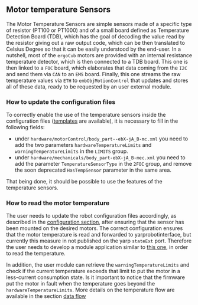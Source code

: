 ## Motor temperature Sensors

The Motor Temperature Sensors are simple sensors made of a specific type of resistor (PT100 or PT1000) and of a small board defined as Temperature Detection Board (TDB), which has the goal of decoding the value read by the resistor giving out a raw output code, which can be then translated to Celsius Degree so that it can be easily understood by the end-user.
In a nutshell, most of the `ergoCub` motors are provided with an internal resistance temperature detector, which is then connected to a TDB board. This one is then linked to a `FOC` board, which elaborates that data coming from the `I2C` and send them via `CAN` to an `EMS` board. Finally, this one streams the raw temperature values via `ETH` to `embObjMotionControl` that updates and stores all of these data, ready to be requested by an user external module.


### How to update the configuration files

To correctly enable the use of the temperature sensors inside the configuration files ([templates](https://github.com/robotology/robots-configuration/tree/devel/iCubTemplates/iCubTemplateV6_0) are available), it is necessary to fill in the following fields:

- under `hardware/motorControl/body_part--ebX-jA_B-mc.xml` you need to add the two parameters `hardwareTemperatureLimits` and `warningTemperatureLimits` in the `LIMITS` group.
- under `hardware/mechanicals/body_part-ebX-jA_B-mec.xml` you need to add the parameter `TemperatureSensorType` in the `2FOC` group, and remove the soon deprecated `HasTempSensor` parameter in the same area.

That being done, it should be possible to use the features of the temperature sensors.

### How to read the motor temperature
The user needs to update the robot configuration files accordingly, as described in the [configuration section](#how-to-update-the-configuration-files), after ensuring that the sensor has been mounted on the desired motors.
The correct configuration ensures that the motor temperature is read and forwarded to yarprobotinterface, but currently this measure in not published on the yarp `stateExt` port. Therefore the user needs to develop a module application similar to [this one](https://github.com/MSECode/motionControlModule), in order to read the temperature.

In addition, the user module can retrieve the `warningTemperatureLimits` and check if the current temperature exceeds that limit to put the motor in a less-current consumption state.
Is it important to notice that the firmware put the motor in fault when the temperature goes beyond the `hardwareTemperatureLimits`.
More details on the temperature flow are available in the section [data flow](../software/dataflow.md)
